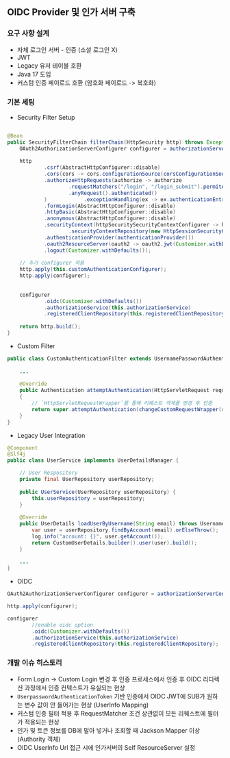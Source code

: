 
## OIDC Provider 및 인가 서버 구축

### 요구 사항 설계
-  자체 로그인 서버 - 인증 (소셜 로그인 X)
-  JWT
- Legacy 유저 테이블 호환
- Java 17 도입
- 커스텀 인증 페이로드 호환 (암호화 페이로드 -> 복호화)

### 기본 세팅
-  Security Filter Setup
```java

@Bean  
public SecurityFilterChain filterChain(HttpSecurity http) throws Exception {  
    OAuth2AuthorizationServerConfigurer configurer = authorizationServerConfigurer();  
  
    http  
            .csrf(AbstractHttpConfigurer::disable)  
            .cors(cors -> cors.configurationSource(corsConfigurationSource()))  
            .authorizeHttpRequests(authorize -> authorize  
                    .requestMatchers("/login", "/login_submit").permitAll()  
                    .anyRequest().authenticated()  
            )            .exceptionHandling(ex -> ex.authenticationEntryPoint(new LoginUrlAuthenticationEntryPoint("/login")))  
            .formLogin(AbstractHttpConfigurer::disable)  
            .httpBasic(AbstractHttpConfigurer::disable)  
            .anonymous(AbstractHttpConfigurer::disable)  
            .securityContext(httpSecuritySecurityContextConfigurer -> httpSecuritySecurityContextConfigurer  
                    .securityContextRepository(new HttpSessionSecurityContextRepository()))  
            .authenticationProvider(authenticationProvider())  
            .oauth2ResourceServer(oauth2 -> oauth2.jwt(Customizer.withDefaults()))  
            .logout(Customizer.withDefaults());  
  
    // 추가 configurer 적용  
    http.apply(this.customAuthenticationConfigurer);  
    http.apply(configurer);  
  
  
    configurer  
            .oidc(Customizer.withDefaults())  
            .authorizationService(this.authorizationService)  
            .registeredClientRepository(this.registeredClientRepository);  
  
    return http.build();  
}

```
-  Custom Filter
```java
public class CustomAuthenticationFilter extends UsernamePasswordAuthenticationFilter {  
  
    ...
  
    @Override  
    public Authentication attemptAuthentication(HttpServletRequest request, HttpServletResponse response) throws AuthenticationException  
    {  
	    // `HttpServletRequestWrapper`를 통해 리퀘스트 객체를 변경 후 인증
        return super.attemptAuthentication(changeCustomRequestWrapper(request), response);  
    }
}

```
-  Legacy User Integration
```java
@Component  
@Slf4j  
public class UserService implements UserDetailsManager {  

	// User Respository
    private final UserRepository userRepository;  
  
    public UserService(UserRepository userRepository) {  
        this.userRepository = userRepository;  
    }  
  
    @Override  
    public UserDetails loadUserByUsername(String email) throws UsernameNotFoundException {  
        var user = userRepository.findByAccount(email).orElseThrow();  
        log.info("account: {}", user.getAccount());  
        return CustomUserDetails.builder().user(user).build();  
    }
	
	...
}
```
- OIDC
```Java
OAuth2AuthorizationServerConfigurer configurer = authorizationServerConfigurer();

http.apply(configurer);

configurer  
		//enable oidc option
        .oidc(Customizer.withDefaults())  
        .authorizationService(this.authorizationService)  
        .registeredClientRepository(this.registeredClientRepository);
```

### 개발 이슈 히스토리
-  Form Login -> Custom Login 변경 후 인증 프로세스에서 인증 후 OIDC 리디렉션 과정에서 인증 컨텍스트가 유실되는 현상
-  `UserpasswordAuthenticationToken` 기반 인증에서 OIDC JWT에 SUB가 원하는 변수 값이 안 들어가는 현상 (UserInfo Mapping)
-  커스텀 인증 필터 적용 후 RequestMatcher 조건 상관없이 모든 리퀘스트에 필터가 적용되는 현상
-  인가 및 토큰 정보를 DB에 말아 넣거나 조회할 때 Jackson Mapper 이상 (Authority 객체)
-  OIDC UserInfo Url 접근 시에 인가서버의 Self ResourceServer 설정